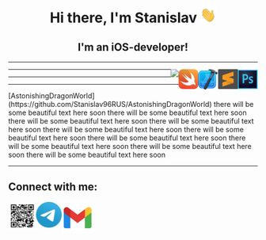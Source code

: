 <h1 align="center"> Hi there, I'm Stanislav <img src="images/Hi.gif" height="32" width="32"></h1>
<h2 align="center">I'm an iOS-developer!</h2>
<hr>

<a href="https://www.adobe.com/ru/products/photoshop.html" target="_blank"> 
	<img align="right"  width="40" src="images/photoshop.svg"/></a>
<a href="https://www.sublimetext.com" target="_blank"> 
	<img align="right"  width="40" src="images/sublime-text.svg"/></a>
<a href="https://developer.apple.com" target="_blank"> 
	<img align="right"  width="40" src="images/xcode.svg"/></a>
<a href="https://developer.apple.com/swift" target="_blank"> 
	<img align="right"  width="40" src="images/swift.svg"/></a>
<a href="https://www.codewars.com/users/Stanislav96RUS" target="_blank"> 
	<img align="right" src="https://www.codewars.com/users/Stanislav96RUS/badges/large"/></a>
<hr>
<hr>
<hr>
[AstonishingDragonWorld](https://github.com/Stanislav96RUS/AstonishingDragonWorld)
 there will be some beautiful text here soon  
 there will be some beautiful text here soon  
 there will be some beautiful text here soon  
 there will be some beautiful text here soon  
 there will be some beautiful text here soon  
 there will be some beautiful text here soon  
 there will be some beautiful text here soon  
 there will be some beautiful text here soon  
 there will be some beautiful text here soon  
 there will be some beautiful text here soon  
 
<hr>

## Connect with me:
<a><img align="left"  width="56" src="images/WhatsApp.png"/></a>
<a href="http://t.me/StanWhiteZ" target="_blank"> 
	<img align="left"  width="52" src="images/telegram.svg"/></a>
<a href="mailto:malyukovstanislav@gmail.com" target="_blank"> 
	<img align="left"  width="64" src="images/gmail.svg"/></a>

